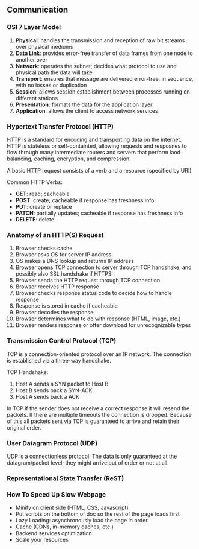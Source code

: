 ## Communication

### OSI 7 Layer Model

1. __Physical__: handles the transmission and reception of raw bit streams over physical mediums
2. __Data Link__: provides error-free transfer of data frames from one node to another over 
3. __Network__: operates the subnet; decides what protocol to use and physical path the data will take 
4. __Transport__: ensures that message are delivered error-free, in sequence, with no losses or duplication
5. __Session__: allows session establishment between processes running on different stations
6. __Presentation__: formats the data for the application layer
7. __Application__: allows the client to access network services

### Hypertext Transfer Protocol (HTTP)

HTTP is a standard for encoding and transporting data on the internet. HTTP is stateless or self-containted, allowing requests and resposnes to flow through many intermediate routers and servers that perform laod balancing, caching, encryption, and compression.

A basic HTTP request consists of a verb and a resource (specified by URI)

Common HTTP Verbs:
- __GET__: read; cacheable
- __POST__: create; cacheable if response has freshness info
- __PUT__: create or replace 
- __PATCH__: partially updates; cacheable if response has freshness info
- __DELETE__: delete

### Anatomy of an HTTP(S) Request

1. Browser checks cache
2. Browser asks OS for server IP address
3. OS makes a DNS lookup and returns IP address
4. Browser opens TCP connection to server through TCP handshake, and possibly also SSL handshake if HTTPS
5. Browser sends the HTTP request through TCP connection
6. Browser receives HTTP response
7. Browser checks response status code to decide how to handle response
8. Response is stored in cache if cacheable
9. Browser decodes the response
10. Browser determines what to do with response (HTML, image, etc.)
11. Browser renders response or offer download for unrecognizable types

### Transmission Control Protocol (TCP)

TCP is a connection-oriented protocol over an IP network. The connection is established via a three-way handshake.

TCP Handshake:
1. Host A sends a SYN packet to Host B
2. Host B sends back a SYN-ACK
3. Host A sends back a ACK

In TCP if the sender does not receive a correct response it will resend the packets. If there are multiple timeouts the connection is dropped. Because of this all packets sent via TCP is guaranteed to arrive and retain their original order.

### User Datagram Protocol (UDP)

UDP is a connectionless protocol. The data is only guaranteed at the datagram/packet level; they might arrive out of order or not at all.

### Representational State Transfer (ReST)

### How To Speed Up Slow Webpage

- Minify on client side (HTML, CSS, Javascript)
- Put scripts on the bottom of doc so the rest of the page loads first
- Lazy Loading: asynchronously load the page in order
- Cache (CDNs, in-memory caches, etc.)
- Backend services optimization
- Scale your resources

